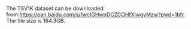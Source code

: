 The TSV1K dataset can be downloaded from:https://pan.baidu.com/s/1wcIGHwpDCZCOHfXlwgyMzw?pwd=1bfr. The file size is 164.3GB.
